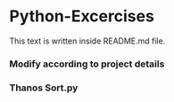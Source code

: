 # Python-Excercises
This text is written inside README.md file.

### Modify according to project details

### Thanos Sort.py
